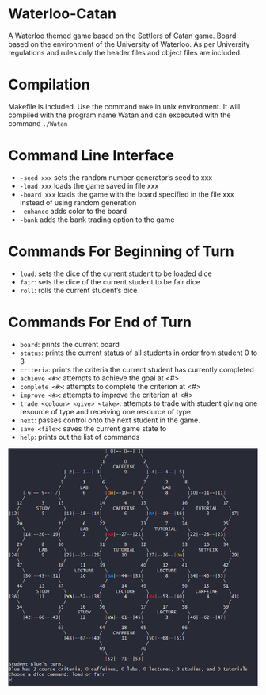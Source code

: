 # Waterloo-Catan
A Waterloo themed game based on the Settlers of Catan game.
Board based on the environment of the University of Waterloo. As per University regulations and rules only the header files and object files are included.

# Compilation
Makefile is included. Use the command `make` in unix environment. It will compiled with the program name Watan and can excecuted with the command `./Watan`

# Command Line Interface
* `-seed xxx` sets the random number generator’s seed to xxx
* `-load xxx` loads the game saved in file xxx
* `-board xxx` loads the game with the board specified in the file xxx instead of using random generation
* `-enhance` adds color to the board
* `-bank` adds the bank trading option to the game

# Commands For Beginning of Turn
* `load`: sets the dice of the current student to be loaded dice
* `fair`: sets the dice of the current student to be fair dice
* `roll`: rolls the current student’s dice

# Commands For End of Turn
* `board`: prints the current board
* `status`: prints the current status of all students in order from student 0 to 3
* `criteria`: prints the criteria the current student has currently completed
* `achieve <#>`: attempts to achieve the goal at <#>
* `complete <#>`: attempts to complete the criterion at <#>
* `improve <#>`: attempts to improve the criterion at <#>
* `trade <colour> <give> <take>`: attempts to trade with student <colour> giving one resource of type <give> and receiving one resource of type <take>
* `next`: passes control onto the next student in the game.
* `save <file>`: saves the current game state to <file>
* `help`: prints out the list of commands
  
![alt text](https://github.com/tamagoeggo/Waterloo-Catan/blob/master/Watan_screenshot.png "Watan Screenshot")
  
